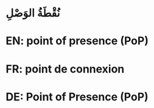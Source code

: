 # نُقْطَةُ الوَصْلِ

# EN: point of presence (PoP)

# FR: point de connexion

# DE: Point of Presence (PoP)
